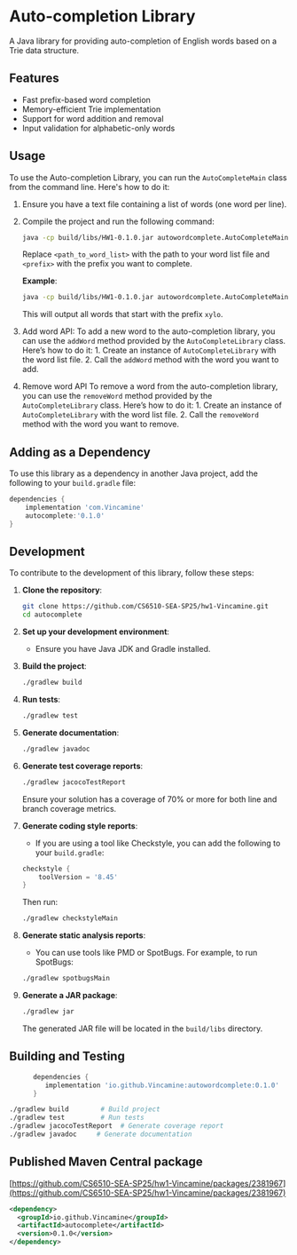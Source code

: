 # Auto-completion Library

A Java library for providing auto-completion of English words based on a Trie data structure.

## Features
- Fast prefix-based word completion
- Memory-efficient Trie implementation
- Support for word addition and removal
- Input validation for alphabetic-only words

## Usage
To use the Auto-completion Library, you can run the `AutoCompleteMain` class from the command line. Here's how to do it:

1. Ensure you have a text file containing a list of words (one word per line).
2. Compile the project and run the following command:

   ```bash
   java -cp build/libs/HW1-0.1.0.jar autowordcomplete.AutoCompleteMain <path_to_word_list> <prefix>
   ```

   Replace `<path_to_word_list>` with the path to your word list file and `<prefix>` with the prefix you want to complete.

   **Example**:
   ```bash
   java -cp build/libs/HW1-0.1.0.jar autowordcomplete.AutoCompleteMain src/main/resources/words.txt xylo
   ```

   This will output all words that start with the prefix `xylo`.
3. Add word API:
    To add a new word to the auto-completion library, you can use the `addWord` method provided by the `AutoCompleteLibrary` class. Here’s how to do it:
        1. Create an instance of `AutoCompleteLibrary` with the word list file.
        2. Call the `addWord` method with the word you want to add.

4. Remove word API
    To remove a word from the auto-completion library, you can use the `removeWord` method provided by the `AutoCompleteLibrary` class. Here’s how to do it:
        1. Create an instance of `AutoCompleteLibrary` with the word list file.
        2. Call the `removeWord` method with the word you want to remove.

## Adding as a Dependency
To use this library as a dependency in another Java project, add the following to your `build.gradle` file:

```groovy
dependencies {
    implementation 'com.Vincamine'
    autocomplete:'0.1.0'
}
```

## Development
To contribute to the development of this library, follow these steps:

1. **Clone the repository**:
   ```bash
   git clone https://github.com/CS6510-SEA-SP25/hw1-Vincamine.git
   cd autocomplete
   ```

2. **Set up your development environment**:
   - Ensure you have Java JDK and Gradle installed.

3. **Build the project**:
   ```bash
   ./gradlew build
   ```

4. **Run tests**:
   ```bash
   ./gradlew test
   ```

5. **Generate documentation**:
   ```bash
   ./gradlew javadoc
   ```

6. **Generate test coverage reports**:
   ```bash
   ./gradlew jacocoTestReport
   ```

   Ensure your solution has a coverage of 70% or more for both line and branch coverage metrics.

7. **Generate coding style reports**:
   - If you are using a tool like Checkstyle, you can add the following to your `build.gradle`:
   ```groovy
   checkstyle {
       toolVersion = '8.45'
   }
   ```

   Then run:
   ```bash
   ./gradlew checkstyleMain
   ```

8. **Generate static analysis reports**:
   - You can use tools like PMD or SpotBugs. For example, to run SpotBugs:
   ```bash
   ./gradlew spotbugsMain
   ```

9. **Generate a JAR package**:
   ```bash
   ./gradlew jar
   ```

   The generated JAR file will be located in the `build/libs` directory.

## Building and Testing
   ```gradle
         dependencies {
            implementation 'io.github.Vincamine:autowordcomplete:0.1.0'
         }
   ```
   ```bash
   ./gradlew build        # Build project
   ./gradlew test         # Run tests
   ./gradlew jacocoTestReport  # Generate coverage report
   ./gradlew javadoc     # Generate documentation
   ```


## Published Maven Central package
[https://github.com/CS6510-SEA-SP25/hw1-Vincamine/packages/2381967](https://github.com/CS6510-SEA-SP25/hw1-Vincamine/packages/2381967)

```xml
<dependency>
  <groupId>io.github.Vincamine</groupId>
  <artifactId>autocomplete</artifactId>
  <version>0.1.0</version>
</dependency>
```
